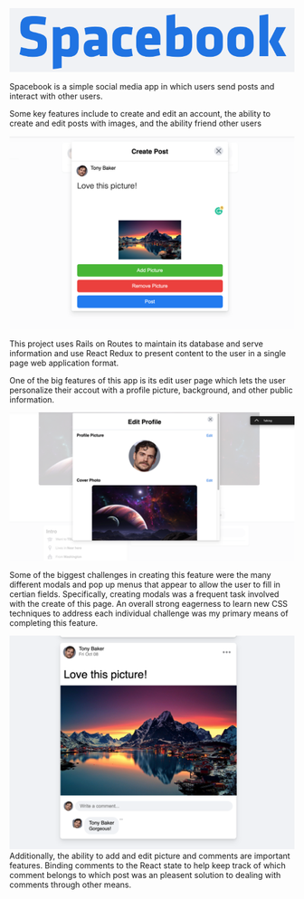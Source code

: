 ![alt text](https://github.com/MiDeshay/SpaceBook/blob/master/Readme%20pics/Screen%20Shot%202021-10-08%20at%2010.07.28%20AM.png)

Spacebook is a simple social media app in which users send posts and interact with other users.



Some key features include to create and edit an account, the ability to create and edit posts with images, and the ability friend other users


![alt text](https://github.com/MiDeshay/SpaceBook/blob/master/Readme%20pics/Screen%20Shot%202021-10-08%20at%2010.19.03%20AM.png)


This project uses Rails on Routes to maintain its database and serve information and use React Redux to present content to the user in a single page web application format.


One of the big features of this app is its edit user page which lets the user personalize their accout with a profile picture, background, and other public information.

![alt text](https://github.com/MiDeshay/SpaceBook/blob/master/Readme%20pics/Screen%20Shot%202021-10-08%20at%2010.18.16%20AM.png)

Some of the biggest challenges in creating this feature were the many different modals and pop up menus that appear to allow the user to fill in certian fields. Specifically, creating modals was a frequent task involved with the create of this page. An overall strong eagerness to learn new CSS techniques to address each individual challenge was my primary means of completing this feature. 


![alt text](https://github.com/MiDeshay/SpaceBook/blob/master/Readme%20pics/Screen%20Shot%202021-10-08%20at%2010.21.06%20AM.png)
Additionally, the ability to add and edit picture and comments are important features. Binding comments to the React state to help keep track of which comment belongs to which post was an pleasent solution to dealing with comments through other means.



